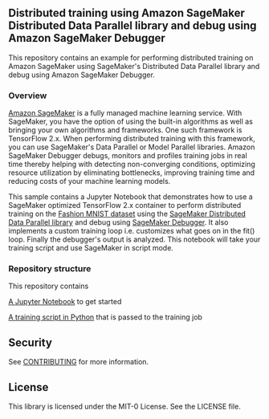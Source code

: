 ## Distributed training using Amazon SageMaker Distributed Data Parallel library and debug using Amazon SageMaker Debugger

This repository contains an example for performing distributed training on Amazon SageMaker using SageMaker's Distributed Data Parallel library and debug using Amazon SageMaker Debugger.

### Overview

[Amazon SageMaker](https://aws.amazon.com/sagemaker/) is a fully managed machine learning service. With SageMaker, you have the option of using the built-in algorithms as well as bringing your own algorithms and frameworks. One such framework is TensorFlow 2.x. When performing distributed training with this framework, you can use SageMaker's Data Parallel or Model Parallel libraries. Amazon SageMaker Debugger debugs, monitors and profiles training jobs in real time thereby helping with detecting non-converging conditions, optimizing resource utilization by eliminating bottlenecks, improving training time and reducing costs of your machine learning models.

This sample contains a Jupyter Notebook that demonstrates how to use a SageMaker optimized TensorFlow 2.x container to perform distributed training on the [Fashion MNIST dataset](https://github.com/zalandoresearch/fashion-mnist) using the [SageMaker Distributed Data Parallel library](https://docs.aws.amazon.com/sagemaker/latest/dg/data-parallel.html) and debug using [SageMaker Debugger](https://docs.aws.amazon.com/sagemaker/latest/dg/train-debugger.html). It also implements a custom training loop i.e. customizes what goes on in the fit() loop. Finally the debugger's output is analyzed. This notebook will take your training script and use SageMaker in script mode.

### Repository structure

This repository contains

[A Jupyter Notebook](https://github.com/aws-samples/amazon-sagemaker-dist-data-parallel-with-debugger/blob/main/notebooks/tf2_fashion_mnist_custom_smd_debugger.ipynb) to get started

[A training script in Python](https://github.com/aws-samples/amazon-sagemaker-dist-data-parallel-with-debugger/blob/main/notebooks/scripts/train_tf2_fashion_mnist_custom_smd.py) that is passed to the training job

## Security

See [CONTRIBUTING](CONTRIBUTING.md#security-issue-notifications) for more information.

## License

This library is licensed under the MIT-0 License. See the LICENSE file.

